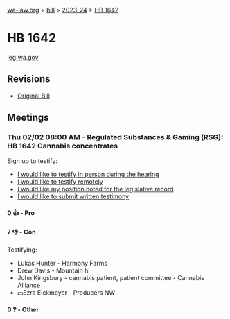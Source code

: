 [wa-law.org](/) > [bill](/bill/) > [2023-24](/bill/2023-24/) > [HB 1642](/bill/2023-24/hb/1642/)

# HB 1642
[leg.wa.gov](https://app.leg.wa.gov/billsummary?BillNumber=1642&Year=2023&Initiative=false)

## Revisions
* [Original Bill](1/)

## Meetings
### Thu 02/02 08:00 AM - Regulated Substances & Gaming (RSG): HB 1642 Cannabis concentrates
Sign up to testify:
* [I would like to testify in person during the hearing](https://app.leg.wa.gov/csi/Testifier/Add?chamber=House&mId=30607&aId=150547&caId=21046&tId=1)
* [I would like to testify remotely](https://app.leg.wa.gov/csi/Testifier/Add?chamber=House&mId=30607&aId=150547&caId=21046&tId=2)
* [I would like my position noted for the legislative record](https://app.leg.wa.gov/csi/Testifier/Add?chamber=House&mId=30607&aId=150547&caId=21046&tId=3)
* [I would like to submit written testimony](https://app.leg.wa.gov/csi/Testifier/Add?chamber=House&mId=30607&aId=150547&caId=21046&tId=4)

#### 0 👍 - Pro

#### 7 👎 - Con
Testifying:
* Lukas Hunter - Harmony Farms
* Drew Davis - Mountain hi
* John  Kingsbury - cannabis patient,  patient committee - Cannabis Alliance
* 💵Ezra Eickmeyer - Producers NW

#### 0 ❓ - Other
